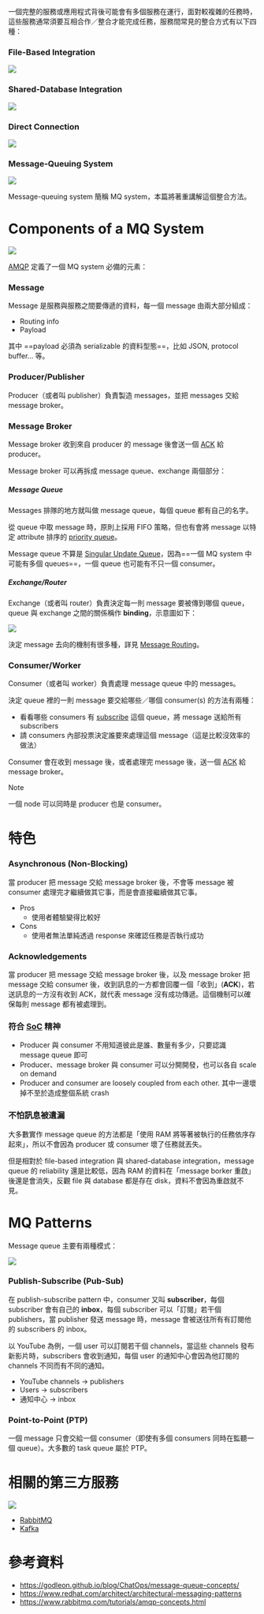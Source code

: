一個完整的服務或應用程式背後可能會有多個服務在運行，面對較複雜的任務時，這些服務通常須要互相合作／整合才能完成任務，服務間常見的整合方式有以下四種：

### File-Based Integration

![](<https://raw.githubusercontent.com/Jamison-Chen/KM-software/master/img/message-queue_file-based-integration.png>)

### Shared-Database Integration

![](<https://raw.githubusercontent.com/Jamison-Chen/KM-software/master/img/message-queue_shared-db-integration.png>)

### Direct Connection

![](<https://raw.githubusercontent.com/Jamison-Chen/KM-software/master/img/message-queue_direct-connection-integration.png>)

### Message-Queuing System

![](<https://raw.githubusercontent.com/Jamison-Chen/KM-software/master/img/message-queue_message-broker-integration.png>)

Message-queuing system 簡稱 MQ system，本篇將著重講解這個整合方法。

# Components of a MQ System

![](<https://raw.githubusercontent.com/Jamison-Chen/KM-software/master/img/components-of-a-message-queuing-system.png>)

[AMQP](</Network/Messaging Protocols.md>) 定義了一個 MQ system 必備的元素：

### Message

Message 是服務與服務之間要傳遞的資料，每一個 message 由兩大部分組成：

- Routing info
- Payload

其中 ==payload 必須為 serializable 的資料型態==，比如 JSON, protocol buffer… 等。

### Producer/Publisher

Producer（或者叫 publisher）負責製造 messages，並把 messages 交給 message broker。

### Message Broker

Message broker 收到來自 producer 的 message 後會送一個 [ACK](</./System Design/Message-Queuing System.md#Acknowledgements>) 給 producer。

Message broker 可以再拆成 message queue、exchange 兩個部分：

##### Message Queue

Messages 排隊的地方就叫做 message queue，每個 queue 都有自己的名字。

從 queue 中取 message 時，原則上採用 FIFO 策略，但也有會將 message 以特定 attribute 排序的 [priority queue](</Data Structures & Algorithms/ADT.md#Priority Queue>)。

Message queue 不算是 [Singular Update Queue](</System Design/Singular Update Queue.md>)，因為==一個 MQ system 中可能有多個 queues==，一個 queue 也可能有不只一個 consumer。

##### Exchange/Router

Exchange（或者叫 router）負責決定每一則 message 要被傳到哪個 queue，queue 與 exchange 之間的關係稱作 **binding**，示意圖如下：

![](<https://raw.githubusercontent.com/Jamison-Chen/KM-software/master/img/message-queue_concept-binding.png>)

決定 message 去向的機制有很多種，詳見 [Message Routing](</System Design/Message Routing.md>)。

### Consumer/Worker

Consumer（或者叫 worker）負責處理 message queue 中的 messages。

決定 queue 裡的一則 message 要交給哪些／哪個 consumer(s) 的方法有兩種：

- 看看哪些 consumers 有 [subscribe](</./System Design/Message-Queuing System.md#Publish-Subscribe (Pub-Sub)>) 這個 queue，將 message 送給所有 subscribers
- 請 consumers 內部投票決定誰要來處理這個 message（這是比較沒效率的做法）

Consumer 會在收到 message 後，或者處理完 message 後，送一個 [ACK](</./System Design/Message-Queuing System.md#Acknowledgements>) 給 message broker。

>[!Note]
>一個 node 可以同時是 producer 也是 consumer。

# 特色

### Asynchronous (Non-Blocking)

當 producer 把 message 交給 message broker 後，不會等 message 被 consumer 處理完才繼續做其它事，而是會直接繼續做其它事。

- Pros
    - 使用者體驗變得比較好
- Cons
    - 使用者無法單純透過 response 來確認任務是否執行成功

### Acknowledgements

當 producer 把 message 交給 message broker 後，以及 message broker 把 message 交給 consumer 後，收到訊息的一方都會回覆一個「收到」(**ACK**)，若送訊息的一方沒有收到 ACK，就代表 message 沒有成功傳遞。這個機制可以確保每則 message 都有被處理到。

### 符合 [SoC](</System Design/SoC.md>) 精神

- Producer 與 consumer 不用知道彼此是誰、數量有多少，只要認識 message queue 即可
- Producer、message broker 與 consumer 可以分開開發，也可以各自 scale on demand
- Producer and consumer are loosely coupled from each other. 其中一邊壞掉不至於造成整個系統 crash

### 不怕訊息被遺漏

大多數實作 message queue 的方法都是「使用 RAM 將等著被執行的任務依序存起來」，所以不會因為 producer 或 consumer 壞了任務就丟失。

但是相對於 file-based integration 與 shared-database integration，message queue 的 reliability 還是比較低，因為 RAM 的資料在「message borker 重啟」後還是會消失，反觀 file 與 database 都是存在 disk，資料不會因為重啟就不見。

# MQ Patterns

Message queue 主要有兩種模式：

![](<https://raw.githubusercontent.com/Jamison-Chen/KM-software/master/img/pub-sub-vs-ptp.png>)

### Publish-Subscribe (Pub-Sub)

在 publish-subscribe pattern 中，consumer 又叫 **subscriber**，每個 subscriber 會有自己的 **inbox**，每個 subscriber 可以「訂閱」若干個 publishers，當 publisher 發送 message 時，message 會被送往所有有訂閱他的 subscribers 的 inbox。

以 YouTube 為例，一個 user 可以訂閱若干個 channels，當這些 channels 發布新影片時，subscribers 會收到通知，每個 user 的通知中心會因為他訂閱的 channels 不同而有不同的通知。

- YouTube channels → publishers
- Users → subscribers
- 通知中心 → inbox

### Point-to-Point (PTP)

一個 message 只會交給一個 consumer（即使有多個 consumers 同時在監聽一個 queue）。大多數的 task queue 屬於 PTP。

# 相關的第三方服務

![](<https://raw.githubusercontent.com/Jamison-Chen/KM-software/master/img/message-brokers.png>)

- [RabbitMQ](</Services/RabbitMQ.md>)
- [Kafka](</Services/Kafka.md>)

# 參考資料

- <https://godleon.github.io/blog/ChatOps/message-queue-concepts/>
- <https://www.redhat.com/architect/architectural-messaging-patterns>
- <https://www.rabbitmq.com/tutorials/amqp-concepts.html>

